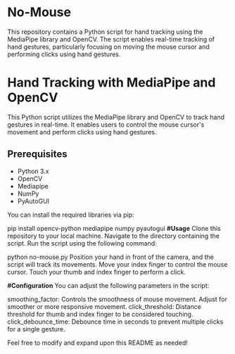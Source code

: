 # No-Mouse
This repository contains a Python script for hand tracking using the MediaPipe library and OpenCV. The script enables real-time tracking of hand gestures, particularly focusing on moving the mouse cursor and performing clicks using hand gestures.
# Hand Tracking with MediaPipe and OpenCV

This Python script utilizes the MediaPipe library and OpenCV to track hand gestures in real-time. It enables users to control the mouse cursor's movement and perform clicks using hand gestures.

## Prerequisites

- Python 3.x
- OpenCV
- Mediapipe
- NumPy
- PyAutoGUI

You can install the required libraries via pip:


pip install opencv-python mediapipe numpy pyautogui
**#Usage**
Clone this repository to your local machine.
Navigate to the directory containing the script.
Run the script using the following command:

python no-mouse.py
Position your hand in front of the camera, and the script will track its movements.
Move your index finger to control the mouse cursor.
Touch your thumb and index finger to perform a click.

**#Configuration**
You can adjust the following parameters in the script:

smoothing_factor: Controls the smoothness of mouse movement. Adjust for smoother or more responsive movement.
click_threshold: Distance threshold for thumb and index finger to be considered touching.
click_debounce_time: Debounce time in seconds to prevent multiple clicks for a single gesture.


Feel free to modify and expand upon this README as needed!
